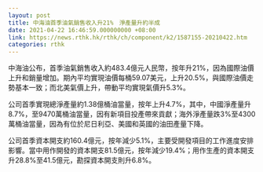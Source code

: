 ```yaml
---
layout: post
title: 中海油首季油氣銷售收入升21%　淨產量升約半成
date: 2021-04-22 16:46:59.000000000 +08:00
link: https://news.rthk.hk/rthk/ch/component/k2/1587155-20210422.htm
categories: rthk
---
```


中海油公布，首季油氣銷售收入約483.4億元人民幣，按年升21%，因為國際油價上升和銷量增加。期內平均實現油價每桶59.07美元，上升20.5%，與國際油價走勢基本一致；而北美氣價上升，帶動平均實現氣價升5.3%。

公司首季實現總淨產量約1.38億桶油當量，按年上升4.7%，其中，中國淨產量升8.7%，至9470萬桶油當量，因有新項目投產帶來貢獻；海外淨產量跌3%至4300萬桶油當量，因為有位於尼日利亞、美國和英國的油田產量下降。

公司首季資本開支約160.4億元，按年減少5.1%，主要受開發項目的工作進度安排影響。當中用作開發的資本開支81.5億元，按年減少19.4%；用作生產的資本開支升28.8%至41.5億元，勘探資本開支則升6.8%。
